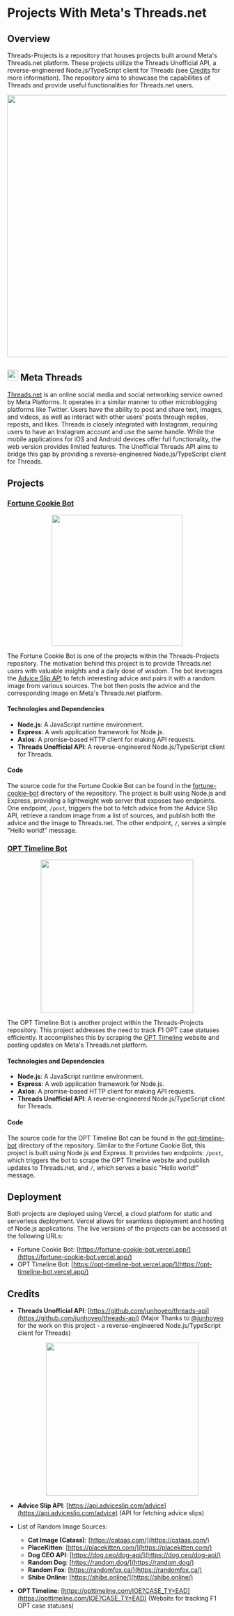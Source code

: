# Projects With Meta's Threads.net

## Overview
Threads-Projects is a repository that houses projects built around Meta's Threads.net platform. These projects utilize the Threads Unofficial API, a reverse-engineered Node.js/TypeScript client for Threads (see [Credits](#credits) for more information). The repository aims to showcase the capabilities of Threads and provide useful functionalities for Threads.net users.

<p align="center">
<img width="600" height="auto" src="https://github.com/AayushGithub/threads-projects/assets/66742440/df624592-1420-497e-bb45-3c4ad483c6ba">
</p>

## <img width="25" height="25" src="https://github.com/AayushGithub/threads-projects/assets/66742440/c2a25b6d-658b-48b0-99bb-f3fdf5eac95e"> Meta Threads 

[Threads.net](https://threads.net/) is an online social media and social networking service owned by Meta Platforms. It operates in a similar manner to other microblogging platforms like Twitter. Users have the ability to post and share text, images, and videos, as well as interact with other users' posts through replies, reposts, and likes. Threads is closely integrated with Instagram, requiring users to have an Instagram account and use the same handle. While the mobile applications for iOS and Android devices offer full functionality, the web version provides limited features. The Unofficial Threads API aims to bridge this gap by providing a reverse-engineered Node.js/TypeScript client for Threads.

## Projects

### [Fortune Cookie Bot](https://www.threads.net/@fortune_cookie_bot)
<p align="center">
<img width="300" height="auto" src="https://github.com/AayushGithub/threads-projects/assets/66742440/d1f52c22-515c-48df-b226-23176dcdda01">
</p>

The Fortune Cookie Bot is one of the projects within the Threads-Projects repository. The motivation behind this project is to provide Threads.net users with valuable insights and a daily dose of wisdom. The bot leverages the [Advice Slip API](https://api.adviceslip.com/advice) to fetch interesting advice and pairs it with a random image from various sources. The bot then posts the advice and the corresponding image on Meta's Threads.net platform.

#### Technologies and Dependencies
- **Node.js**: A JavaScript runtime environment.
- **Express**: A web application framework for Node.js.
- **Axios**: A promise-based HTTP client for making API requests.
- **Threads Unofficial API**: A reverse-engineered Node.js/TypeScript client for Threads.

#### Code
The source code for the Fortune Cookie Bot can be found in the [fortune-cookie-bot](https://github.com/AayushGithub/threads-projects/tree/main/fortune-cookie-bot) directory of the repository. The project is built using Node.js and Express, providing a lightweight web server that exposes two endpoints. One endpoint, `/post`, triggers the bot to fetch advice from the Advice Slip API, retrieve a random image from a list of sources, and publish both the advice and the image to Threads.net. The other endpoint, `/`, serves a simple "Hello world!" message.

### [OPT Timeline Bot](https://www.threads.net/@opttimeline)

<p align="center">
  <img width="350" height="auto" src="https://github.com/AayushGithub/threads-projects/assets/66742440/e2912a4d-2aac-4462-8112-84d886a436b4">
</p>

The OPT Timeline Bot is another project within the Threads-Projects repository. This project addresses the need to track F1 OPT case statuses efficiently. It accomplishes this by scraping the [OPT Timeline](https://opttimeline.com/IOE?CASE_TY=EAD) website and posting updates on Meta's Threads.net platform.

#### Technologies and Dependencies
- **Node.js**: A JavaScript runtime environment.
- **Express**: A web application framework for Node.js.
- **Axios**: A promise-based HTTP client for making API requests.
- **Threads Unofficial API**: A reverse-engineered Node.js/TypeScript client for Threads.

#### Code
The source code for the OPT Timeline Bot can be found in the [opt-timeline-bot](https://github.com/AayushGithub/threads-projects/tree/main/opt-timeline-bot) directory of the repository. Similar to the Fortune Cookie Bot, this project is built using Node.js and Express. It provides two endpoints: `/post`, which triggers the bot to scrape the OPT Timeline website and publish updates to Threads.net, and `/`, which serves a basic "Hello world!" message.

## Deployment
Both projects are deployed using Vercel, a cloud platform for static and serverless deployment. Vercel allows for seamless deployment and hosting of Node.js applications. The live versions of the projects can be accessed at the following URLs:
- Fortune Cookie Bot: [https://fortune-cookie-bot.vercel.app/](https://fortune-cookie-bot.vercel.app/)
- OPT Timeline Bot: [https://opt-timeline-bot.vercel.app/](https://opt-timeline-bot.vercel.app/)

## Credits
- **Threads Unofficial API**: [https://github.com/junhoyeo/threads-api](https://github.com/junhoyeo/threads-api) (Major Thanks to [@junhoyeo](https://github.com/junhoyeo) for the work on this project - a reverse-engineered Node.js/TypeScript client for Threads) <p align="center">
  <img width="350" height="auto" src="https://github.com/AayushGithub/threads-projects/assets/66742440/cf135ca9-6530-48a0-9d06-9c8def1ee718"> </p>
  
- **Advice Slip API**: [https://api.adviceslip.com/advice](https://api.adviceslip.com/advice) (API for fetching advice slips)
- List of Random Image Sources:
  - **Cat Image (Catass)**: [https://cataas.com/](https://cataas.com/)
  - **PlaceKitten**: [https://placekitten.com/](https://placekitten.com/)
  - **Dog CEO API**: [https://dog.ceo/dog-api/](https://dog.ceo/dog-api/)
  - **Random Dog**: [https://random.dog/](https://random.dog/)
  - **Random Fox**: [https://randomfox.ca/](https://randomfox.ca/)
  - **Shibe Online**: [https://shibe.online/](https://shibe.online/)
- **OPT Timeline**: [https://opttimeline.com/IOE?CASE_TY=EAD](https://opttimeline.com/IOE?CASE_TY=EAD) (Website for tracking F1 OPT case statuses)
